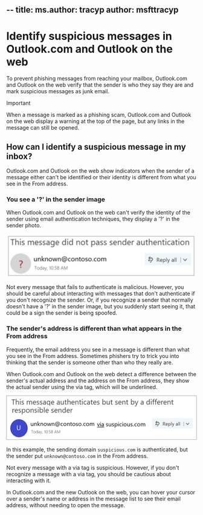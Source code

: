 --
title:
ms.author: tracyp
author: msfttracyp
--

# Identify suspicious messages in Outlook.com and Outlook on the web

To prevent phishing messages from reaching your mailbox, Outlook.com and Outlook on the web verify that the sender is who they say they are and mark suspicious messages as junk email.

> [!IMPORTANT]
> When a message is marked as a phishing scam, Outlook.com and Outlook on the web display a warning at the top of the page, but any links in the message can still be opened.

## How can I identify a suspicious message in my inbox?

Outlook.com and Outlook on the web show indicators when the sender of a message either can't be identified or their identity is different from what you see in the From address.

### You see a '?' in the sender image

When Outlook.com and Outlook on the web can't verify the identity of the sender using email authentication techniques, they display a '?' in the sender photo.

![Message did not pass verification](media/message-did-not-pass-verification.jpg)

Not every message that fails to authenticate is malicious. However, you should be careful about interacting with messages that don't authenticate if you don't recognize the sender. Or, if you recognize a sender that normally doesn't have a '?' in the sender image, but you suddenly start seeing it, that could be a sign the sender is being spoofed.

### The sender's address is different than what appears in the From address

Frequently, the email address you see in a message is different than what you see in the From address. Sometimes phishers try to trick you into thinking that the sender is someone other than who they really are.

When Outlook.com and Outlook on the web detect a difference between the sender's actual address and the address on the From address, they show the actual sender using the via tag, which will be underlined.

![unverified sender alt text](media/unverified-sender-feature1.png)

In this example, the sending domain `suspicious.com` is authenticated, but the sender put `unknown@contoso.com` in the From address.

Not every message with a via tag is suspicious. However, if you don't recognize a message with a via tag, you should be cautious about interacting with it.

In Outlook.com and the new Outlook on the web, you can hover your cursor over a sender's name or address in the message list to see their email address, without needing to open the message.

